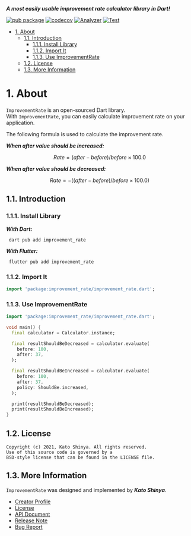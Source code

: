 **_A most easily usable improvement rate calculator library in Dart!_**

[![pub package](https://img.shields.io/pub/v/improvement_rate.svg)](https://pub.dev/packages/improvement_rate)
[![codecov](https://codecov.io/gh/myConsciousness/improvement-rate/branch/main/graph/badge.svg?token=2JMUAZOIGB)](https://codecov.io/gh/myConsciousness/improvement-rate)
[![Analyzer](https://github.com/myConsciousness/improvement-rate/actions/workflows/analyzer.yml/badge.svg)](https://github.com/myConsciousness/improvement-rate/actions/workflows/analyzer.yml)
[![Test](https://github.com/myConsciousness/improvement-rate/actions/workflows/test.yml/badge.svg)](https://github.com/myConsciousness/improvement-rate/actions/workflows/test.yml)

<!-- TOC -->

- [1. About](#1-about)
  - [1.1. Introduction](#11-introduction)
    - [1.1.1. Install Library](#111-install-library)
    - [1.1.2. Import It](#112-import-it)
    - [1.1.3. Use ImprovementRate](#113-use-improvementrate)
  - [1.2. License](#12-license)
  - [1.3. More Information](#13-more-information)

<!-- /TOC -->

# 1. About

`ImprovementRate` is an open-sourced Dart library.</br>
With `ImprovementRate`, you can easily calculate improvement rate on your application.

The following formula is used to calculate the improvement rate.

**_When after value should be increased:_**

```math
Rate = (after - before) / before × 100.0
```

**_When after value should be decreased:_**

```math
Rate = -((after - before) / before × 100.0)
```

## 1.1. Introduction

### 1.1.1. Install Library

**_With Dart:_**

```terminal
 dart pub add improvement_rate
```

**_With Flutter:_**

```terminal
 flutter pub add improvement_rate
```

### 1.1.2. Import It

```dart
import 'package:improvement_rate/improvement_rate.dart';
```

### 1.1.3. Use ImprovementRate

```dart
import 'package:improvement_rate/improvement_rate.dart';

void main() {
  final calculator = Calculator.instance;

  final resultShouldBeDecreased = calculator.evaluate(
    before: 100,
    after: 37,
  );

  final resultShouldBeIncreased = calculator.evaluate(
    before: 100,
    after: 37,
    policy: ShouldBe.increased,
  );

  print(resultShouldBeDecreased);
  print(resultShouldBeIncreased);
}
```

## 1.2. License

```license
Copyright (c) 2021, Kato Shinya. All rights reserved.
Use of this source code is governed by a
BSD-style license that can be found in the LICENSE file.
```

## 1.3. More Information

`ImprovementRate` was designed and implemented by **_Kato Shinya_**.

- [Creator Profile](https://github.com/myConsciousness)
- [License](https://github.com/myConsciousness/improvement-rate/blob/main/LICENSE)
- [API Document](https://pub.dev/documentation/improvement_rate/latest/improvement_rate/improvement_rate-library.html)
- [Release Note](https://github.com/myConsciousness/improvement-rate/releases)
- [Bug Report](https://github.com/myConsciousness/improvement-rate/issues)
